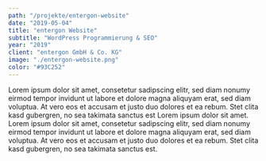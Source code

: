 ```yaml
---
path: "/projekte/entergon-website"
date: "2019-05-04"
title: "entergon Website"
subtitle: "WordPress Programmierung & SEO"
year: "2019"
client: "entergon GmbH & Co. KG"
image: "./entergon-website.png"
color: "#93C252"
---
```


Lorem ipsum dolor sit amet, consetetur sadipscing elitr, sed diam nonumy eirmod tempor invidunt ut labore et dolore magna aliquyam erat, sed diam voluptua. At vero eos et accusam et justo duo dolores et ea rebum. Stet clita kasd gubergren, no sea takimata sanctus est Lorem ipsum dolor sit amet. Lorem ipsum dolor sit amet, consetetur sadipscing elitr, sed diam nonumy eirmod tempor invidunt ut labore et dolore magna aliquyam erat, sed diam voluptua. At vero eos et accusam et justo duo dolores et ea rebum. Stet clita kasd gubergren, no sea takimata sanctus est.

